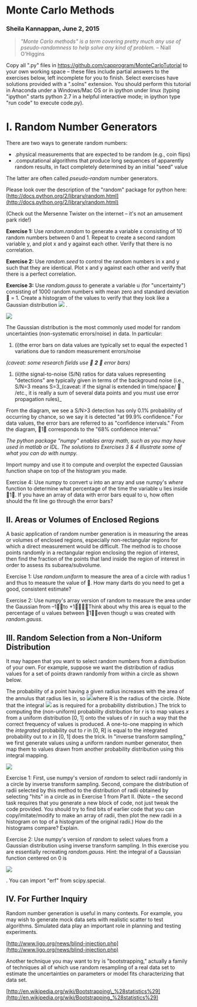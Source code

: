 # Monte Carlo Methods

### Sheila Kannappan, June 2, 2015

> _&quot;Monte Carlo methods&quot; is a term covering pretty much any use of pseudo-randomness to help solve any kind of problem._ – Niall O&#39;Higgins

Copy all &quot;.py&quot; files in https://github.com/capprogram/MonteCarloTutorial to your own working space – these files include partial answers to the exercises below, left incomplete for you to finish. Select exercises have solutions provided with a &quot;.solns&quot; extension. You should perform this tutorial in Anaconda under a Windows/Mac OS or in ipython under linux (typing &quot;ipython&quot; starts python 2.7 in a helpful interactive mode; in ipython type &quot;run code&quot; to execute code.py).

# I. Random Number Generators

There are two ways to generate random numbers:

- .physical measurements that are expected to be random (e.g., coin flips)
- .computational algorithms that produce long sequences of apparently random results, in fact completely determined by an initial &quot;seed&quot; value

The latter are often called _pseudo-random_ number generators.

Please look over the description of the &quot;random&quot; package for python here: [http://docs.python.org/2/library/random.html](http://docs.python.org/2/library/random.html)

(Check out the Mersenne Twister on the internet – it&#39;s not an amusement park ride!)

**Exercise 1:** Use _random.random_ to generate a variable x consisting of 10 random numbers between 0 and 1. Repeat to create a second random variable y, and plot x and y against each other. Verify that there is no correlation.

**Exercise 2:** Use _random.seed_ to control the random numbers in x and y such that they are identical. Plot x and y against each other and verify that there is a perfect correlation.

**Exercise 3:** Use _random.gauss_ to generate a variable u (for &quot;uncertainty&quot;) consisting of 1000 random numbers with mean zero and standard deviation  = 1. Create a histogram of the values to verify that they look like a Gaussian distribution <img src="https://latex.codecogs.com/png.latex?\frac{1}{\sigma\sqrt{2\pi}}\exp{\left(-\frac{u^2}{2\sigma^2}&space;\right&space;)}" />
.

![](https://github.com/galastrostats/MonteCarloTutorial/blob/master/gaussianconfidenceintervals.png)

The Gaussian distribution is the most commonly used model for random uncertainties (non-systematic errors/noise) in data.  In particular:

1. (i)the error bars on data values are typically set to equal the expected 1 variations due to random measurement errors/noise

_(caveat: some research fields use_ _ __2__ _ _error bars)_

1. (ii)the signal-to-noise (S/N) ratios for data values representing &quot;detections&quot; are typically given in terms of the background noise (i.e., S/N=3 means S=3_(caveat: if the signal is extended in time/space/ ____ /etc., it is really a sum of several data points and you must use error propagation rules)_

From the diagram, we see a S/N&gt;3 detection has only 0.1% probability of occurring by chance, so we say it is detected &quot;at 99.9% confidence.&quot; For data values, the error bars are referred to as &quot;confidence intervals.&quot; From the diagram, 1 corresponds to the &quot;68% confidence interval.&quot;

_The python package &quot;numpy&quot; enables array math, such as you may have used in matlab or IDL. The solutions to Exercises 3 &amp; 4 illustrate some of what you can do with numpy._

Import numpy and use it to compute and overplot the expected Gaussian function shape on top of the histogram you made.

Exercise 4: Use numpy to convert u into an array and use numpy&#39;s _where_ function to determine what percentage of the time the variable u lies inside 1. If you have an array of data with error bars equal to u, how often should the fit line go through the error bars?

## II. Areas or Volumes of Enclosed Regions

A basic application of random number generation is in measuring the areas or volumes of enclosed regions, especially non-rectangular regions for which a direct measurement would be difficult. The method is to choose points randomly in a rectangular region enclosing the region of interest, then find the fraction of the points that land inside the region of interest in order to assess its subarea/subvolume.

Exercise 1: Use _random.uniform_ to measure the area of a circle with radius 1 and thus to measure the value of . How many darts do you need to get a good, consistent estimate?

Exercise 2: Use numpy&#39;s array version of random to measure the area under the Gaussian from –1to +1Think about why this area is equal to the percentage of u values between 1even though u was created with _random.gauss_.

## III. Random Selection from a Non-Uniform Distribution

It may happen that you want to select random numbers from a distribution of your own. For example, suppose we want the distribution of radius values for a set of points drawn randomly from within a circle as shown below.



The probability of a point having a given radius increases with the area of the annulus that radius lies in, so <img src="https://latex.codecogs.com/png.latex?p(r)dr=2\pirdr\pi&space;R^2" />where R is the radius of the circle. (Note that the integral <img src="https://latex.codecogs.com/png.latex?\int_0^Rp(r)dr=1" /> as is required for a probability distribution.) The trick to computing the (non-uniform) probability distribution for _r_ is to map values _x_ from a uniform distribution [0, 1] onto the values of _r_ in such a way that the correct frequency of values is produced. A one-to-one mapping in which the _integrated_ probability out to _r_ in [0, R] is equal to the integrated probability out to _x_ in [0, 1] does the trick. In &quot;inverse transform sampling,&quot; we first generate values using a uniform random number generator, then map them to values drawn from another probability distribution using this integral mapping.

![](https://github.com/galastrostats/MonteCarloTutorial/blob/master/randomdotsincircle.png)

Exercise 1: First, use numpy&#39;s version of _random_ to select radii randomly in a circle by inverse transform sampling. Second, compare the distribution of radii selected by this method to the distribution of radii obtained by selecting &quot;hits&quot; in a circle as in Exercise 1 from Part II. (Note – the second task requires that you generate a new block of code, not just tweak the code provided. You should try to find bits of earlier code that you can copy/imitate/modify to make an array of radii, then plot the new radii in a histogram on top of a histogram of the original radii.) How do the histograms compare? Explain.

Exercise 2: Use numpy&#39;s version of _random_ to select values from a Gaussian distribution using inverse transform sampling. In this exercise you are essentially recreating _random.gauss_. Hint: the integral of a Gaussian function centered on 0 is

<img src="https://latex.codecogs.com/png.latex?\int_{-\infty}^u\frac{1}{\sigma\sqrt{2\pi}}\exp{\left(-\frac{u^2}{2\sigma^2}\right)}du=0.5+0.5&space;erf(u/\sqrt{2})" />

. You can import &quot;erf&quot; from scipy.special.

## IV. For Further Inquiry

Random number generation is useful in many contexts. For example, you may wish to generate mock data sets with realistic scatter to test algorithms. Simulated data play an important role in planning and testing experiments.

[http://www.ligo.org/news/blind-injection.php](http://www.ligo.org/news/blind-injection.php)

Another technique you may want to try is &quot;bootstrapping,&quot; actually a family of techniques all of which use random resampling of a real data set to estimate the uncertainties on parameters or model fits characterizing that data set.

[http://en.wikipedia.org/wiki/Bootstrapping\_%28statistics%29](http://en.wikipedia.org/wiki/Bootstrapping_%28statistics%29)
